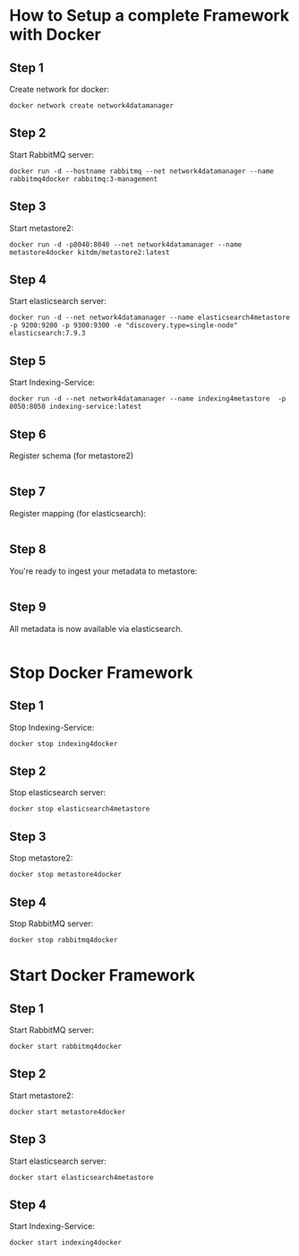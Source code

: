 # How to Setup a complete Framework with Docker

## Step 1
  Create network for docker:
```
docker network create network4datamanager
```

## Step 2
  Start RabbitMQ server:
```
docker run -d --hostname rabbitmq --net network4datamanager --name rabbitmq4docker rabbitmq:3-management
```

## Step 3 
  Start metastore2:
```
docker run -d -p8040:8040 --net network4datamanager --name metastore4docker kitdm/metastore2:latest
```

## Step 4
  Start elasticsearch server:
```
docker run -d --net network4datamanager --name elasticsearch4metastore  -p 9200:9200 -p 9300:9300 -e "discovery.type=single-node" elasticsearch:7.9.3
```

## Step 5
  Start Indexing-Service:
```
docker run -d --net network4datamanager --name indexing4metastore  -p 8050:8050 indexing-service:latest
```

## Step 6
  Register schema (for metastore2)
```
```

## Step 7
  Register mapping (for elasticsearch):
```
```

## Step 8
  You're ready to ingest your metadata to metastore:
```
```

## Step 9
  All metadata is now available via elasticsearch.
```
```
# Stop Docker Framework


## Step 1
  Stop Indexing-Service:
```
docker stop indexing4docker
```

## Step 2
  Stop elasticsearch server:
```
docker stop elasticsearch4metastore 
```

## Step 3 
  Stop metastore2:
```
docker stop metastore4docker 
```

## Step 4
  Stop RabbitMQ server:
```
docker stop rabbitmq4docker 
```

# Start Docker Framework
## Step 1
  Start RabbitMQ server:
```
docker start rabbitmq4docker 
```

## Step 2 
  Start metastore2:
```
docker start metastore4docker 
```
## Step 3
  Start elasticsearch server:
```
docker start elasticsearch4metastore 
```

## Step 4
  Start Indexing-Service:
```
docker start indexing4docker
```
